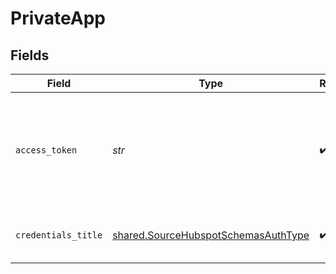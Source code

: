 # PrivateApp


## Fields

| Field                                                                                                                                              | Type                                                                                                                                               | Required                                                                                                                                           | Description                                                                                                                                        |
| -------------------------------------------------------------------------------------------------------------------------------------------------- | -------------------------------------------------------------------------------------------------------------------------------------------------- | -------------------------------------------------------------------------------------------------------------------------------------------------- | -------------------------------------------------------------------------------------------------------------------------------------------------- |
| `access_token`                                                                                                                                     | *str*                                                                                                                                              | :heavy_check_mark:                                                                                                                                 | HubSpot Access token. See the <a href="https://developers.hubspot.com/docs/api/private-apps">Hubspot docs</a> if you need help finding this token. |
| `credentials_title`                                                                                                                                | [shared.SourceHubspotSchemasAuthType](../../models/shared/sourcehubspotschemasauthtype.md)                                                         | :heavy_check_mark:                                                                                                                                 | Name of the credentials set                                                                                                                        |